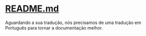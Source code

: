 # [README.md](/advanced/README.md)

Aguardando a sua tradução, nós precisamos de uma tradução em Português para tornar a documentação melhor.
